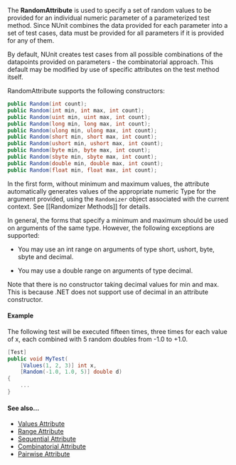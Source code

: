 The **RandomAttribute** is used to specify a set of random values to be provided
for an individual numeric parameter of a parameterized test method. Since
NUnit combines the data provided for each parameter into a set of
test cases, data must be provided for all parameters if it is
provided for any of them.

By default, NUnit creates test cases from all possible combinations
of the datapoints provided on parameters - the combinatorial approach.
This default may be modified by use of specific attributes on the
test method itself.

RandomAttribute supports the following constructors:

```csharp
public Random(int count);
public Random(int min, int max, int count);
public Random(uint min, uint max, int count);
public Random(long min, long max, int count);
public Random(ulong min, ulong max, int count);
public Random(short min, short max, int count);
public Random(ushort min, ushort max, int count);
public Random(byte min, byte max, int count);
public Random(sbyte min, sbyte max, int count);
public Random(double min, double max, int count);
public Random(float min, float max, int count);
```

In the first form, without minimum and maximum values, the attribute automatically generates values of the appropriate numeric Type for the argument provided, using the `Randomizer` object associated with the current context. See [[Randomizer Methods]] for details.

In general, the forms that specify a minimum and maximum should be used on arguments of the same type. However, the following exceptions are supported:

* You may use an int range on arguments of type short, ushort, byte, sbyte and decimal.

* You may use a double range on arguments of type decimal.

Note that there is no constructor taking decimal values for min and max. This is because .NET does not support use of decimal in an attribute constructor.
   
#### Example

The following test will be executed fifteen times, three times
for each value of x, each combined with 5 random doubles from -1.0 to +1.0.

```csharp
[Test]
public void MyTest(
    [Values(1, 2, 3)] int x,
    [Random(-1.0, 1.0, 5)] double d)
{
    ...
}
```

#### See also...
 * [Values Attribute](Values.md)
 * [Range Attribute](Range.md)
 * [Sequential Attribute](Sequential.md)
 * [Combinatorial Attribute](Combinatorial.md)
 * [Pairwise Attribute](Pairwise.md)
